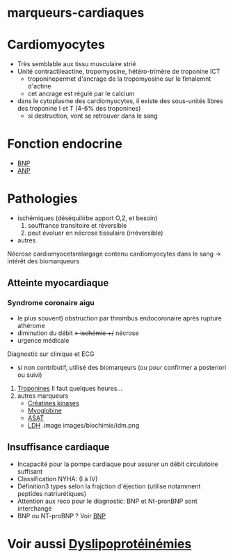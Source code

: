 # marqueurs-cardiaques




# Cardiomyocytes


- Très semblable aux tissu musculaire strié 
- Unité contractileactine, tropomyosine, hétéro-trimère de troponine ICT 
    - troponinepermet d'ancrage de la tropomyosine sur le fimalemnt d'actine 
    - cet ancrage est régulé par le calcium 
- dans le cytoplasme des cardiomyocytes, il existe des sous-unités libres des troponine I et T (4-6% des troponines) 
    - si destruction, vont se retrouver dans le sang 


# Fonction endocrine


- [BNP](#bnpnorgmd) 
- [ANP](#anpnorgmd) 


# Pathologies


- ischémiques (déséquilirbe apport O,2, et besoin)
    1. souffrance transitoire et réversible 
    2. peut évoluer en nécrose tissulaire (irréversible) 
- autres 

Nécrose cardiomyocetsrelargage contenu cardiomyocytes dans le sang -> intérêt des biomarqueurs 


## Atteinte myocardiaque



### Syndrome coronaire aigu


- le plus souvent) obstruction par thrombus endocoronaire après rupture athérome 
- diminution du débit ~~> ischémie +/~~ nécrose 
- urgence médicale 

Diagnostic sur clinique et ECG 

- si non contributif, utilisé des biomarqeurs (ou pour confirmer a posteriori ou suivi) 

1. [Troponines](#troponinesnorgmd) Il faut quelques heures… 
2. autres marqueurs 
    - [Créatines kinases](#crc3a9atines-kinasesnorgmd) 
    - [Myoglobine](#myoglobinenorgmd) 
    - [ASAT](#asatnorgmd) 
    - [LDH](#ldhnorgmd) .image images/biochimie/idm.png
      


## Insuffisance cardiaque


- Incapacité pour la pompe cardiaque pour assurer un débit circulatoire suffisant 
- Classification NYHA: (I à IV) 
- Définition3 types selon la frajction d'éjection (utilise notamment peptides natriurétiques) 
- Attention aux reco pour le diagnostic: BNP et Nt-pronBNP sont interchangé 
- BNP ou NT-proBNP ? Voir [BNP](#bnpnorgmd) 


# Voir aussi [Dyslipoprotéinémies](#dyslipoprotc3a9inc3a9miesnorgmd)

